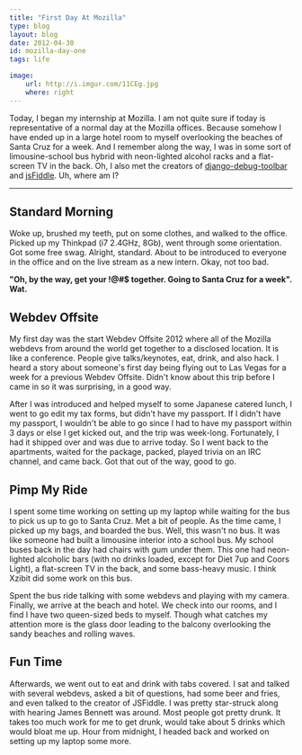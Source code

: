 ```yaml
---
title: "First Day At Mozilla"
type: blog
layout: blog
date: 2012-04-30
id: mozilla-day-one
tags: life

image:
    url: http://i.imgur.com/11CEg.jpg
    where: right
---
```


Today, I began my internship at Mozilla. I am not quite sure if today is
representative of a normal day at the Mozilla offices. Because somehow I
have ended up in a large hotel room to myself overlooking the beaches of
Santa Cruz for a week. And I remember along the way, I was in some sort of
limousine-school bus hybrid with neon-lighted alcohol racks and a
flat-screen TV in the back. Oh, I also met the creators of
[django-debug-toolbar](https://github.com/django-debug-toolbar/django-debug-toolbar)
and [jsFiddle](http://jsfiddle.net). Uh, where am I?

---

## Standard Morning

Woke up, brushed my teeth, put on some clothes, and walked to the office.
Picked up my Thinkpad (i7 2.4GHz, 8Gb), went through some orientation. Got
some free swag. Alright, standard. About to be introduced to everyone in
the office and on the live stream as a new intern. Okay, not too bad.

**"Oh, by the way, get your !@#$ together. Going to Santa Cruz for a
week". Wat.**

## Webdev Offsite

My first day was the start Webdev Offsite 2012 where all of the Mozilla
webdevs from around the world get together to a disclosed location. It is
like a conference. People give talks/keynotes, eat, drink, and also hack.
I heard a story about someone's first day being flying out to Las Vegas for
a week for a previous Webdev Offsite. Didn't know about this trip before I
came in so it was surprising, in a good way.

After I was introduced and helped myself to some Japanese catered lunch, I
went to go edit my tax forms, but didn't have my passport. If I didn't have
my passport, I wouldn't be able to go since I had to have my passport
within 3 days or else I get kicked out, and the trip was week-long.
Fortunately, I had it shipped over and was due to arrive today.  So I went
back to the apartments, waited for the package, packed, played trivia on an
IRC channel, and came back. Got that out of the way, good to go.

## Pimp My Ride

I spent some time working on setting up my laptop while waiting for the bus
to pick us up to go to Santa Cruz. Met a bit of people. As the time came, I
picked up my bags, and boarded the bus. Well, this wasn't no bus. It was
like someone had built a limousine interior into a school bus. My school
buses back in the day had chairs with gum under them. This one had
neon-lighted alcoholic bars (with no drinks loaded, except for Diet 7up and
Coors Light), a flat-screen TV in the back, and some bass-heavy music. I
think Xzibit did some work on this bus.

Spent the bus ride talking with some webdevs and playing with my camera.
Finally, we arrive at the beach and hotel. We check into our rooms, and I
find I have two queen-sized beds to myself. Though what catches my
attention more is the glass door leading to the balcony overlooking the
sandy beaches and rolling waves.

## Fun Time

Afterwards, we went out to eat and drink with tabs covered. I sat and
talked with several webdevs, asked a bit of questions, had some beer and
fries, and even talked to the creator of JSFiddle. I was pretty star-struck
along with hearing James Bennett was around. Most people got pretty drunk.
It takes too much work for me to get drunk, would take about 5 drinks which
would bloat me up. Hour from midnight, I headed back and worked on setting
up my laptop some more.

